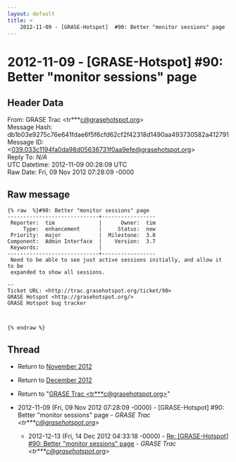 ```yaml
---
layout: default
title: >
    2012-11-09 - [GRASE-Hotspot]  #90: Better "monitor sessions" page
---
```


# 2012-11-09 - [GRASE-Hotspot]  #90: Better "monitor sessions" page

## Header Data

From: GRASE Trac \<tr***c@grasehotspot.org\><br>
Message Hash: db1b03e9275c76e641fdae6f5f6cfd62cf2f42318d1490aa493730582a412791<br>
Message ID: \<039.033c1194fa0da98d05636731f0aa9efe@grasehotspot.org\><br>
Reply To: _N/A_<br>
UTC Datetime: 2012-11-09 00:28:09 UTC<br>
Raw Date: Fri, 09 Nov 2012 07:28:09 -0000<br>

## Raw message

```
{% raw  %}#90: Better "monitor sessions" page
-----------------------------+-----------------
 Reporter:  tim              |      Owner:  tim
     Type:  enhancement      |     Status:  new
 Priority:  major            |  Milestone:  3.8
Component:  Admin Interface  |    Version:  3.7
 Keywords:                   |
-----------------------------+-----------------
 Need to be able to see just active sessions initially, and allow it to be
 expanded to show all sessions.

-- 
Ticket URL: <http://trac.grasehotspot.org/ticket/90>
GRASE Hotspot <http://grasehotspot.org/>
GRASE Hotspot bug tracker



{% endraw %}
```

## Thread

+ Return to [November 2012](/archive/2012/11)
+ Return to [December 2012](/archive/2012/12)

+ Return to "[GRASE Trac <tr***c<span>@</span>grasehotspot.org>](/authors/tr___c_at_grasehotspot_org)"

+ 2012-11-09 (Fri, 09 Nov 2012 07:28:09 -0000) - [GRASE-Hotspot]  #90: Better "monitor sessions" page - _GRASE Trac \<tr***c@grasehotspot.org\>_
  + 2012-12-13 (Fri, 14 Dec 2012 04:33:18 -0000) - [Re: [GRASE-Hotspot] #90: Better "monitor sessions" page](/archive/2012/12/486b74edb1e31e26e0849a344327bf6c1863891e02d952bbe339be64e29b28ea) - _GRASE Trac \<tr***c@grasehotspot.org\>_


